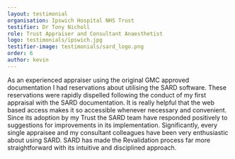 ```yaml
---
layout: testimonial
organisation: Ipswich Hospital NHS Trust
testifier: Dr Tony Nicholl
role: Trust Appraiser and Consultant Anaesthetist
logo: testimonials/ipswich.jpg
testifier-image: testimonials/sard_logo.png
order: 6
author: kevin
---
```


As an experienced appraiser using the original GMC approved documentation I had reservations about utilising the SARD software. These reservations were rapidly dispelled following the conduct of my first appraisal with the SARD documentation. It is really helpful that the web based access makes it so accessible whenever necessary and convenient. Since its adoption by my Trust the SARD team have responded positively to suggestions for improvements in its implementation. Significantly,  every single appraisee and my consultant colleagues have been very enthusiastic about using SARD. SARD has made the Revalidation process far more straightforward with its intuitive and disciplined approach.
